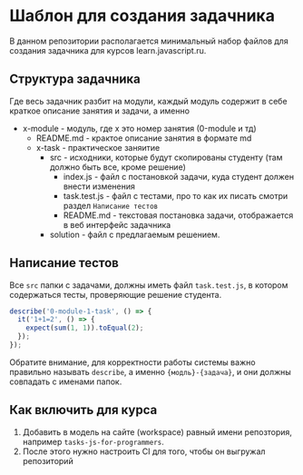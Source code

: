 # Шаблон для создания задачника

В данном репозитории располагается минимальный набор файлов для создания задачника для курсов learn.javascript.ru.

## Структура задачника

Где весь задачник разбит на модули, каждый модуль содержит в себе краткое описание занятия и задачи, а именно 

- x-module - модуль, где x это номер занятия (0-module и тд)
  - README.md - крактое описание занятия в формате md
  - x-task - практическое заняитие
    - src - исходники, которые будут скопированы студенту (там должно быть все, кроме решение)
      - index.js - файл с постановкой задачи, куда студент должен внести изменения 
      - task.test.js - файл с тестами, про то как их писать смотри раздел `Написание тестов`
      - README.md - текстовая постановка задачи, отображается в веб интерфейс задачника
    - solution - файл с предлагаемым решением.

## Написание тестов

Все `src` папки с задачами, должны иметь файл `task.test.js`, в котором содержаться тесты, проверяющие решение студента.

```javascript
describe('0-module-1-task', () => {
  it('1+1=2', () => {
    expect(sum(1, 1)).toEqual(2);
  });
});
```

Обратите внимание, для корректности работы системы важно правильно называть `describe`, а именно `{модль}-{задача}`, и они должны совпадать с именами папок.

## Как включить для курса

1) Добавить в модель на сайте (workspace) равный имени репозтория, например `tasks-js-for-programmers`. 
2) После этого нужно настроить CI для того, чтобы он выгружал репозиторий 
